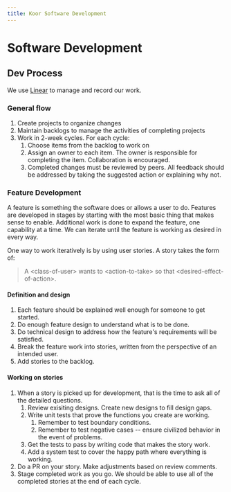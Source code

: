 ```yaml
---
title: Koor Software Development
---
```


# Software Development

## Dev Process

We use [Linear](https://linear.app/) to manage and record our work.

### General flow

1. Create projects to organize changes
2. Maintain backlogs to manage the activities of completing projects
3. Work in 2-week cycles. For each cycle:
   1. Choose items from the backlog to work on
   2. Assign an owner to each item. The owner is responsible for completing the item. Collaboration is encouraged.
   3. Completed changes must be reviewed by peers. All feedback should be addressed by taking the suggested action or explaining why not.

### Feature Development

A feature is something the software does or allows a user to do. Features are developed in stages by starting with the most basic thing that makes sense to enable. Additional work is done to expand the feature, one capability at a time. We can iterate until the feature is working as desired in every way.

One way to work iteratively is by using user stories. A story takes the form of:

> A \<class-of-user\> wants to \<action-to-take\> so that \<desired-effect-of-action\>.

#### Definition and design

1. Each feature should be explained well enough for someone to get started.
2. Do enough feature design to understand what is to be done.
3. Do technical design to address how the feature's requirements will be satisfied.
4. Break the feature work into stories, written from the perspective of an intended user.
5. Add stories to the backlog.

#### Working on stories

1. When a story is picked up for development, that is the time to ask all of the detailed questions.
   1. Review exisiting designs. Create new designs to fill design gaps.
   2. Write unit tests that prove the functions you create are working.
      1. Remember to test boundary conditions.
      2. Remember to test negative cases -- ensure civilized behavior in the event of problems.
   3. Get the tests to pass by writing code that makes the story work.
   4. Add a system test to cover the happy path where everything is working.
2. Do a PR on your story. Make adjustments based on review comments.
3. Stage completed work as you go. We should be able to use all of the completed stories at the end of each cycle.
